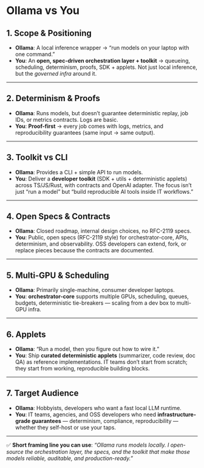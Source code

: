 # Ollama vs You

## 1. **Scope & Positioning**

* **Ollama**: A local inference wrapper → “run models on your laptop with one command.”
* **You**: An **open, spec-driven orchestration layer + toolkit** → queueing, scheduling, determinism, proofs, SDK + applets. Not just local inference, but the *governed infra* around it.

---

## 2. **Determinism & Proofs**

* **Ollama**: Runs models, but doesn’t guarantee deterministic replay, job IDs, or metrics contracts. Logs are basic.
* **You**: **Proof-first** → every job comes with logs, metrics, and reproducibility guarantees (same input → same output).

---

## 3. **Toolkit vs CLI**

* **Ollama**: Provides a CLI + simple API to run models.
* **You**: Deliver a **developer toolkit** (SDK + utils + deterministic applets) across TS/JS/Rust, with contracts and OpenAI adapter. The focus isn’t just “run a model” but “build reproducible AI tools inside IT workflows.”

---

## 4. **Open Specs & Contracts**

* **Ollama**: Closed roadmap, internal design choices, no RFC-2119 specs.
* **You**: Public, open specs (RFC-2119 style) for orchestrator-core, APIs, determinism, and observability. OSS developers can extend, fork, or replace pieces because the contracts are documented.

---

## 5. **Multi-GPU & Scheduling**

* **Ollama**: Primarily single-machine, consumer developer laptops.
* **You**: **orchestrator-core** supports multiple GPUs, scheduling, queues, budgets, deterministic tie-breakers — scaling from a dev box to multi-GPU infra.

---

## 6. **Applets**

* **Ollama**: “Run a model, then you figure out how to wire it.”
* **You**: Ship **curated deterministic applets** (summarizer, code review, doc QA) as reference implementations. IT teams don’t start from scratch; they start from working, reproducible building blocks.

---

## 7. **Target Audience**

* **Ollama**: Hobbyists, developers who want a fast local LLM runtime.
* **You**: IT teams, agencies, and OSS developers who need **infrastructure-grade guarantees** — determinism, compliance, reproducibility — whether they self-host or use your taps.

---

✅ **Short framing line you can use**:
*“Ollama runs models locally. I open-source the orchestration layer, the specs, and the toolkit that make those models reliable, auditable, and production-ready.”*
